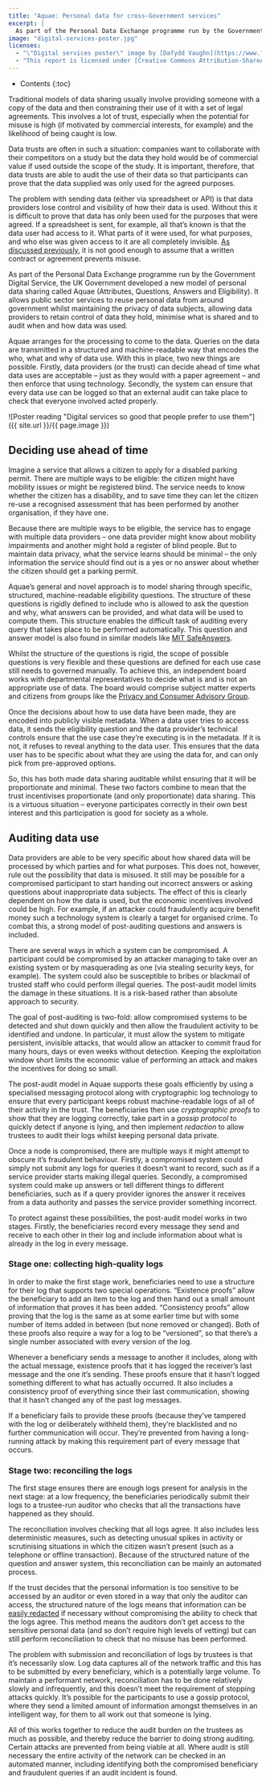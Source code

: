 ```yaml
---
title: "Aquae: Personal data for cross-Government services"
excerpt: |
  As part of the Personal Data Exchange programme run by the Government Digital Service, the UK Government developed a new model of personal data sharing called Aquae (Attributes, Questions, Answers and Eligibility). It allows public sector services to reuse personal data from around government whilst maintaining the privacy of data subjects, allowing data controllers to retain control of their data, minimise what is shared and to audit when and how data was used.
image: "digital-services-poster.jpg"
licenses:
  - "\"Digital services poster\" image by [Dafydd Vaughn](https://www.flickr.com/photos/dafyddbach) used under [CC By-SA 2.0](https://creativecommons.org/licenses/by-sa/2.0/)."
  - "This report is licensed under [Creative Commons Attribution-ShareAlike 4.0 International](https://creativecommons.org/licenses/by-sa/4.0/)."
---
```

* Contents
{:toc}

Traditional models of data sharing usually involve providing someone with a copy of the data and then constraining their use of it with a set of legal agreements. This involves a lot of trust, especially when the potential for misuse is high (if motivated by commercial interests, for example) and the likelihood of being caught is low.

Data trusts are often in such a situation: companies want to collaborate with their competitors on a study but the data they hold would be of commercial value if used outside the scope of the study. It is important, therefore, that data trusts are able to audit the use of their data so that participants can prove that the data supplied was only used for the agreed purposes.

The problem with sending data (either via spreadsheet or API) is that data providers lose control and visibility of how their data is used. Without this it is difficult to prove that data has only been used for the purposes that were agreed. If a spreadsheet is sent, for example, all that’s known is that the data user had access to it. What parts of it were used, for what purposes, and who else was given access to it are all completely invisible. [As discussed previously](../), it is not good enough to assume that a written contract or agreement prevents misuse.

As part of the Personal Data Exchange programme run by the Government Digital Service, the UK Government developed a new model of personal data sharing called Aquae (Attributes, Questions, Answers and Eligibility). It allows public sector services to reuse personal data from around government whilst maintaining the privacy of data subjects, allowing data providers to retain control of data they hold, minimise what is shared and to audit when and how data was used.

Aquae arranges for the processing to come to the data. Queries on the data are transmitted in a structured and machine-readable way that encodes the who, what and why of data use. With this in place, two new things are possible. Firstly, data providers (or the trust) can decide ahead of time what data uses are acceptable – just as they would with a paper agreement – and then enforce that using technology. Secondly, the system can ensure that every data use can be logged so that an external audit can take place to check that everyone involved acted properly.

![Poster reading "Digital services so good that people prefer to use them"]({{ site.url }}/{{ page.image }})

## Deciding use ahead of time

Imagine a service that allows a citizen to apply for a disabled parking permit. There are multiple ways to be eligible: the citizen might have mobility issues or might be registered blind. The service needs to know whether the citizen has a disability, and to save time they can let the citizen re-use a recognised assessment that has been performed by another organisation, if they have one.

Because there are multiple ways to be eligible, the service has to engage with multiple data providers – one data provider might know about mobility impairments and another might hold a register of blind people. But to maintain data privacy, what the service learns should be minimal – the only information the service should find out is a yes or no answer about whether the citizen should get a parking permit.

Aquae’s general and novel approach is to model sharing through specific, structured, machine-readable eligibility questions. The structure of these questions is rigidly defined to include who is allowed to ask the question and why, what answers can be provided, and what data will be used to compute them. This structure enables the difficult task of auditing every query that takes place to be performed automatically. This question and answer model is also found in similar models like [MIT SafeAnswers](http://openpds.media.mit.edu/).

Whilst the structure of the questions is rigid, the scope of possible questions is very flexible and these questions are defined for each use case still needs to governed manually. To achieve this, an independent board works with departmental representatives to decide what is and is not an appropriate use of data. The board would comprise subject matter experts and citizens from groups like the [Privacy and Consumer Advisory Group](https://www.gov.uk/government/groups/privacy-and-consumer-advisory-group).

Once the decisions about how to use data have been made, they are encoded into publicly visible metadata. When a data user tries to access data, it sends the eligibility question and the data provider’s technical controls ensure that the use case they’re executing is in the metadata. If it is not, it refuses to reveal anything to the data user. This ensures that the data user has to be specific about what they are using the data for, and can only pick from pre-approved options.

So, this has both made data sharing auditable whilst ensuring that it will be proportionate and minimal. These two factors combine to mean that the trust incentivises proportionate (and only proportionate) data sharing. This is a virtuous situation – everyone participates correctly in their own best interest and this participation is good for society as a whole.

## Auditing data use

Data providers are able to be very specific about how shared data will be processed by which parties and for what purposes. This does not, however, rule out the possibility that data is misused. It still may be possible for a compromised participant to start handing out incorrect answers or asking questions about inappropriate data subjects. The effect of this is clearly dependent on how the data is used, but the economic incentives involved could be high. For example, if an attacker could fraudulently acquire benefit money such a technology system is clearly a target for organised crime. To combat this, a strong model of post-auditing questions and answers is included.

There are several ways in which a system can be compromised. A participant could be compromised by an attacker managing to take over an existing system or by masquerading as one (via stealing security keys, for example). The system could also be susceptible to bribes or blackmail of trusted staff who could perform illegal queries. The post-audit model limits the damage in these situations. It is a risk-based rather than absolute approach to security.

The goal of post-auditing is two-fold: allow compromised systems to be detected and shut down quickly and then allow the fraudulent activity to be identified and undone. In particular, it must allow the system to mitigate persistent, invisible attacks, that would allow an attacker to commit fraud for many hours, days or even weeks without detection. Keeping the exploitation window short limits the economic value of performing an attack and makes the incentives for doing so small.

The post-audit model in Aquae supports these goals efficiently by using a specialised messaging protocol along with cryptographic log technology to ensure that every participant keeps robust machine-readable logs of all of their activity in the trust. The beneficiaries then use _cryptographic proofs_ to show that they are logging correctly, take part in a _gossip protocol_ to quickly detect if anyone is lying, and then implement _redaction_ to allow trustees to audit their logs whilst keeping personal data private.

Once a node is compromised, there are multiple ways it might attempt to obscure it’s fraudulent behaviour. Firstly, a compromised system could simply not submit any logs for queries it doesn’t want to record, such as if a service provider starts making illegal queries. Secondly, a compromised system could make up answers or tell different things to different beneficiaries, such as if a query provider ignores the answer it receives from a data authority and passes the service provider something incorrect.

To protect against these possibilities, the post-audit model works in two stages. Firstly, the beneficiaries record every message they send and receive to each other in their log and include information about what is already in the log in every message.

### Stage one: collecting high-quality logs

In order to make the first stage work, beneficiaries need to use a structure for their log that supports two special operations. “Existence proofs” allow the beneficiary to add an item to the log and then hand out a small amount of information that proves it has been added. “Consistency proofs” allow proving that the log is the same as at some earlier time but with some number of items added in between (but none removed or changed). Both of these proofs also require a way for a log to be “versioned”, so that there’s a single number associated with every version of the log.

Whenever a beneficiary sends a message to another it includes, along with the actual message, existence proofs that it has logged the receiver’s last message and the one it’s sending. These proofs ensure that it hasn’t logged something different to what has actually occurred. It also includes a consistency proof of everything since their last communication, showing that it hasn’t changed any of the past log messages.

If a beneficiary fails to provide these proofs (because they’ve tampered with the log or deliberately withheld them), they’re blacklisted and no further communication will occur. They’re prevented from having a long-running attack by making this requirement part of every message that occurs.

### Stage two: reconciling the logs

The first stage ensures there are enough logs present for analysis in the next stage: at a low frequency, the beneficiaries periodically submit their logs to a trustee-run auditor who checks that all the transactions have happened as they should.

The reconciliation involves checking that all logs agree. It also includes less deterministic measures, such as detecting unusual spikes in activity or scrutinising situations in which the citizen wasn’t present (such as a telephone or offline transaction). Because of the structured nature of the question and answer system, this reconciliation can be mainly an automated process.

If the trust decides that the personal information is too sensitive to be accessed by an auditor or even stored in a way that only the auditor can access, the structured nature of the logs means that information can be [easily redacted](https://github.com/benlaurie/objecthash) if necessary without compromising the ability to check that the logs agree. This method means the auditors don’t get access to the sensitive personal data (and so don’t require high levels of vetting) but can still perform reconciliation to check that no misuse has been performed.

The problem with submission and reconciliation of logs by trustees is that it’s necessarily slow. Log data captures all of the network traffic and this has to be submitted by every beneficiary, which is a potentially large volume. To maintain a performant network, reconciliation has to be done relatively slowly and infrequently, and this doesn’t meet the requirement of stopping attacks quickly. It’s possible for the participants to use a gossip protocol, where they send a limited amount of information amongst themselves in an intelligent way, for them to all work out that someone is lying.

All of this works together to reduce the audit burden on the trustees as much as possible, and thereby reduce the barrier to doing strong auditing. Certain attacks are prevented from being viable at all. Where audit is still necessary the entire activity of the network can be checked in an automated manner, including identifying both the compromised beneficiary and fraudulent queries if an audit incident is found.
